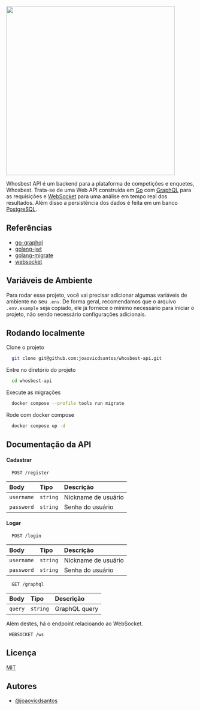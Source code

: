 <img src="https://user-images.githubusercontent.com/24553367/195928856-08300a92-d243-4194-a664-1aefa977f56b.png" style="width: 450px;">

Whosbest API é um backend para a plataforma de competições e enquetes, Whosbest.
Trata-se de uma Web API construída em [Go](https://go.dev/) com [GraphQL](https://graphql.org/)
para as requisições e [WebSocket](https://developer.mozilla.org/pt-BR/docs/Web/API/WebSockets_API)
para uma análise em tempo real dos resultados. Além disso a persistência dos dados é feita em um
banco [PostgreSQL](https://www.postgresql.org/).
## Referências

 - [go-graphql](https://github.com/graphql-go/graphql)
 - [golang-jwt](https://github.com/golang-jwt/jwt)
 - [golang-migrate](https://github.com/golang-migrate/migrate)
 - [websocket](https://github.com/gorilla/websocket)

## Variáveis de Ambiente

Para rodar esse projeto, você vai precisar adicionar algumas variáveis de ambiente no seu `.env`. De forma geral,
recomendamos que o arquivo `.env.example` seja copiado, ele já fornece o mínimo necessário para iniciar o projeto,
não sendo necessário configurações adicionais.

## Rodando localmente

Clone o projeto

```bash
  git clone git@github.com:joaovicdsantos/whosbest-api.git
```

Entre no diretório do projeto

```bash
  cd whosbest-api
```

Execute as migrações

```bash
  docker compose --profile tools run migrate
```

Rode com docker compose

```bash
  docker compose up -d
```


## Documentação da API

#### Cadastrar

```http
  POST /register
```

| Body        | Tipo       | Descrição                           |
| :---------- | :--------- | :---------------------------------- |
| `username`  | `string`   | Nickname de usuário |
| `password`  | `string`   | Senha do usuário |

#### Logar

```http
  POST /login
```
| Body        | Tipo       | Descrição                           |
| :---------- | :--------- | :---------------------------------- |
| `username`  | `string`   | Nickname de usuário |
| `password`  | `string`   | Senha do usuário |


```http
  GET /graphql
```
| Body        | Tipo       | Descrição                           |
| :---------- | :--------- | :---------------------------------- |
| `query`     | `string`   | GraphQL query |

Além destes, há o endpoint relacioando ao WebSocket.
 ```http
  WEBSOCKET /ws
```
## Licença

[MIT](https://choosealicense.com/licenses/mit/)


## Autores

- [@joaovicdsantos](https://www.github.com/joaovicdsantos)

